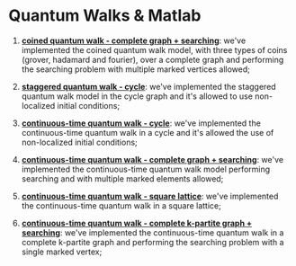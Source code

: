 # Quantum Walks & Matlab

1) [**coined quantum walk - complete graph + searching**](https://github.com/qwchagas/quantum_walk_matlab/tree/master/coined%20-%20complete%20graph%20%2B%20searching): we've implemented the coined quantum walk model, with three types of coins (grover, hadamard and fourier), over a complete graph and performing the searching problem with multiple marked vertices allowed;

2) [**staggered quantum walk - cycle**](https://github.com/qwchagas/quantum_walk_matlab/tree/master/staggered%20-%20cycle): we've implemented the staggered quantum walk model in the cycle graph and it's allowed to use non-localized initial conditions;

3) [**continuous-time quantum walk - cycle**](https://github.com/qwchagas/quantum_walk_matlab/tree/master/continuous%20-%20cycle%20): we've implemented the continuous-time quantum walk in a cycle and it's allowed the use of non-localized initial conditions;

4) [**continuous-time quantum walk - complete graph + searching**](https://github.com/qwchagas/quantum_walk_matlab/tree/master/continuous%20-%20complete%20graph%20%2B%20searching): we've implemented the continuous-time quantum walk model performing searching and with multiple marked elements allowed;

5) [**continuous-time quantum walk - square lattice**](https://github.com/qwchagas/quantum_walk_matlab/tree/master/continuous%20-%20square%20lattice): we've implemented the continuous-time quantum walk in a square lattice;

6) [**continuous-time quantum walk - complete k-partite graph + searching**](https://github.com/qwchagas/quantum_walk_matlab/tree/master/continuous%20-%20complete%20k%20partite%20graph%20%2B%20searching): we've implemented the continuous-time quantum walk in a complete k-partite graph and performing the searching problem with a single marked vertex;
